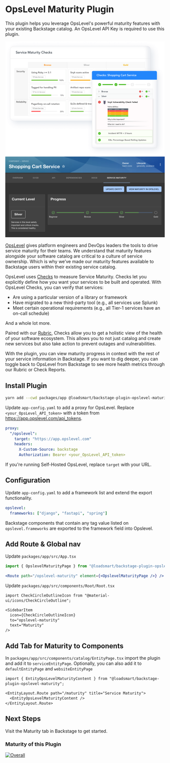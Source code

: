 # OpsLevel Maturity Plugin

This plugin helps you leverage OpsLevel's powerful maturity features with your existing Backstage catalog. An OpsLevel API Key is required to use this plugin.

![](docs/rubric.png)
![](docs/maturity.jpg)

[OpsLevel](https://www.opslevel.com/) gives platform engineers and DevOps leaders the tools to drive service maturity for their teams. We understand that maturity features alongside your software catalog are critical to a culture of service ownership. Which is why we’ve made our maturity features available to Backstage users within their existing service catalog.

OpsLevel uses [Checks](https://www.opslevel.com/docs/getting-started-with-checks) to measure Service Maturity. Checks let you explicitly define how you want your services to be built and operated.
With OpsLevel Checks, you can verify that services:

- Are using a particular version of a library or framework
- Have migrated to a new third-party tool (e.g., all services use Splunk)
- Meet certain operational requirements (e.g., all Tier-1 services have an on-call schedule)

And a whole lot more.

Paired with our [Rubric](https://www.opslevel.com/docs/getting-started-with-rubrics), Checks allow you to get a holistic view of the health of your software ecosystem. This allows you to not just catalog and create new services but also take action to prevent outages and vulnerabilities.

With the plugin, you can view maturity progress in context with the rest of your service information in Backstage. If you want to dig deeper, you can toggle back to OpsLevel from Backstage to see more health metrics through our Rubric or Check Reports.

## Install Plugin

```bash
yarn add --cwd packages/app @loadsmart/backstage-plugin-opslevel-maturity
```

Update `app-config.yaml` to add a proxy for OpsLevel. Replace `<your_OpsLevel_API_token>` with a token from https://app.opslevel.com/api_tokens.

```yaml
proxy:
  "/opslevel":
    target: "https://app.opslevel.com"
    headers:
      X-Custom-Source: backstage
      Authorization: Bearer <your_OpsLevel_API_token>
```

If you're running Self-Hosted OpsLevel, replace `target` with your URL.

## Configuration

Update `app-config.yaml` to add a framework list and extend the export functionality.

```yaml
opslevel:
  frameworks: ["django", "fastapi", "spring"]
```

Backstage components that contain any tag value listed on `opslevel.frameworks` are exported to the framework field into Opslevel.

## Add Route & Global nav

Update `packages/app/src/App.tsx`

```jsx
import { OpslevelMaturityPage } from "@loadsmart/backstage-plugin-opslevel-maturity";
```

```jsx
<Route path="/opslevel-maturity" element={<OpslevelMaturityPage />} />
```

Update `packages/app/src/components/Root/Root.tsx`

```tsx
import CheckCircleOutlineIcon from "@material-ui/icons/CheckCircleOutline";
```

```tsx
<SidebarItem
  icon={CheckCircleOutlineIcon}
  to="opslevel-maturity"
  text="Maturity"
/>
```

## Add Tab for Maturity to Components

In `packages/app/src/components/catalog/EntityPage.tsx` import the plugin and add it to `serviceEntityPage`. Optionally, you can also add it to `defaultEntityPage` and `websiteEntityPage`

```tsx
import { EntityOpsLevelMaturityContent } from "@loadsmart/backstage-plugin-opslevel-maturity";
```

```tsx
<EntityLayout.Route path="/maturity" title="Service Maturity">
  <EntityOpsLevelMaturityContent />
</EntityLayout.Route>
```

## Next Steps

Visit the Maturity tab in Backstage to get started.

### Maturity of this Plugin

[![Overall](https://img.shields.io/endpoint?style=flat&url=https%3A%2F%2Fapp.opslevel.com%2Fapi%2Fservice_level%2FSX_5tBBV3PXtQcTEe4j6kGw_Sm0ys-piO0swtoWKCwo)](https://app.opslevel.com/services/backstage_plugin/maturity-report)
